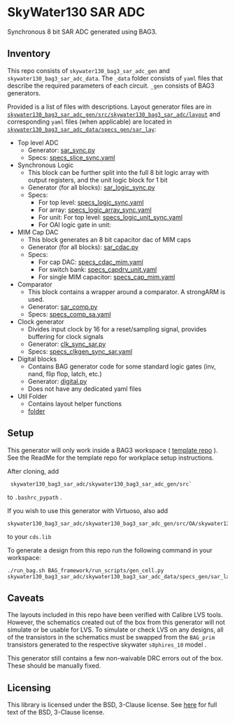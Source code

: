 # SkyWater130 SAR ADC 
Synchronous 8 bit SAR ADC generated using BAG3. 

## Inventory
This repo consists of `skywater130_bag3_sar_adc_gen` and `skywater130_bag3_sar_adc_data`. The `_data` folder consists of `yaml` files that describe the required parameters of each circuit. `_gen` consists of BAG3 generators. 

Provided is a list of files with descriptions. Layout generator files are  in [`skywater130_bag3_sar_adc_gen/src/skywater130_bag3_sar_adc/layout`](skywater130_bag3_sar_adc_gen/src/skywater130_bag3_sar_adc/layout) and corresponding `yaml` files (when applicable) are located in [`skywater130_bag3_sar_adc_data/specs_gen/sar_lay`](skywater130_bag3_sar_adc_data/specs_gen/sar_lay):

 - Top level ADC
	 - Generator: [sar_sync.py](skywater130_bag3_sar_adc_gen/src/skywater130_bag3_sar_adc/layout/sar_sync.py) 
	 - Specs: [specs_slice_sync.yaml](skywater130_bag3_sar_adc_data/specs_gen/sar_lay/specs_slice_sync.yaml)
 - Synchronous Logic
	 - This block can be further split into the full 8 bit logic array with output registers, and the unit logic block for 1 bit
	 - Generator (for all blocks): [sar_logic_sync.py](skywater130_bag3_sar_adc_gen/src/skywater130_bag3_sar_adc/layout/sar_logic_sync.py) 
	 - Specs: 
		 - For top level: [specs_logic_sync.yaml](skywater130_bag3_sar_adc_data/specs_gen/sar_lay/specs_logic_sync.yaml)
		 - For array: [specs_logic_array_sync.yaml](skywater130_bag3_sar_adc_data/specs_gen/sar_lay/specs_logic_array_sync.yaml)
		 - For unit:  For top level: [specs_logic_unit_sync.yaml](skywater130_bag3_sar_adc_data/specs_gen/sar_lay/specs_logic_unit_sync.yaml)
		 - For OAI logic gate in unit: 
- MIM Cap DAC
	- This block generates an 8 bit capacitor dac of MIM caps
	- Generator (for all blocks): [sar_cdac.py](skywater130_bag3_sar_adc_gen/src/skywater130_bag3_sar_adc/layout/sar_cdac.py) 
	- Specs: 
		- For cap DAC: [specs_cdac_mim.yaml](skywater130_bag3_sar_adc_data/specs_gen/sar_lay/specs_cdac_mim.yaml)
		- For switch bank: [specs_capdrv_unit.yaml](skywater130_bag3_sar_adc_data/specs_gen/sar_lay/specs_capdrv_unit.yaml)
		- For single MIM capacitor:  [specs_cap_mim.yaml](skywater130_bag3_sar_adc_data/specs_gen/sar_lay/specs_cap_mim.yaml)
- Comparator
	- This block contains a wrapper around a comparator. A strongARM is used.
	- Generator: [sar_comp.py](skywater130_bag3_sar_adc_gen/src/skywater130_bag3_sar_adc/layout/sar_comp.py) 
	- Specs:  [specs_comp_sa.yaml](skywater130_bag3_sar_adc_data/specs_gen/sar_lay/specs_comp.yaml) 
- Clock generator
	- Divides input clock by 16 for a reset/sampling signal, provides buffering for clock signals
	- Generator: [clk_sync_sar.py](skywater130_bag3_sar_adc_gen/src/skywater130_bag3_sar_adc/layout/clk_sync_sar.py) 
	- Specs:  [specs_clkgen_sync_sar.yaml](skywater130_bag3_sar_adc_data/specs_gen/sar_lay/specs_clkgen_sync_sar.yaml) 
- Digital blocks
	- Contains BAG generator code for some standard logic gates (inv, nand, flip flop, latch, etc.)
	- Generator: [digital.py](skywater130_bag3_sar_adc_gen/src/skywater130_bag3_sar_adc/layout/digital.py) 
	- Does not have any dedicated yaml files
- Util Folder
	- Contains layout helper functions
	- [folder](skywater130_bag3_sar_adc_gen/src/skywater130_bag3_sar_adc/layout/util) 


## Setup
This generator will only work inside a BAG3 workspace ( [template repo](https://github.com/ucb-art/bag3_skywater130_workspace) ). See the ReadMe for the template repo for workplace setup instructions.

After cloning, add
```
 skywater130_bag3_sar_adc/skywater130_bag3_sar_adc_gen/src` 
 ```
 to `.bashrc_pypath` .  

If you wish to use this generator with Virtuoso, also add 
```
skywater130_bag3_sar_adc/skywater130_bag3_sar_adc_gen/src/OA/skywater130_bag3_sar_adc
``` 
to your `cds.lib`

To generate a design from this repo run the following command in your workspace: 
```
./run_bag.sh BAG_framework/run_scripts/gen_cell.py skywater130_bag3_sar_adc/skywater130_bag3_sar_adc_data/specs_gen/sar_lay/your_yaml.yaml
```
## Caveats
The layouts included in this repo have been verified with Calibre LVS tools. However, the schematics created out of the box from this generator will not simulate or be usable for LVS. To simulate or check LVS on any designs, all of the transistors in the schematics must be swapped from the `BAG_prim` transistors generated to the respective skywater `s8phires_10` model .

This generator still contains a few non-waivable DRC errors out of the box. These should be manually fixed. 

## Licensing

This library is licensed under the BSD, 3-Clause license.  See [here](LICENSE) for full text of the BSD, 3-Clause license.
